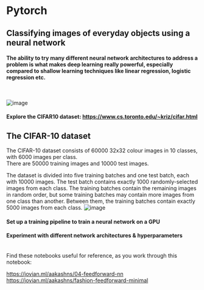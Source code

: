 # Pytorch
## Classifying images of everyday objects using a neural network<br>
#### The ability to try many different neural network architectures to address a problem is what makes deep learning really powerful, especially compared to shallow learning techniques like linear regression, logistic regression etc.
<br>

![image](https://user-images.githubusercontent.com/55913308/89044943-50919880-d368-11ea-9c95-2f011cc95954.png)
#### Explore the CIFAR10 dataset: https://www.cs.toronto.edu/~kriz/cifar.html<br>
## The CIFAR-10 dataset
The CIFAR-10 dataset consists of 60000 32x32 colour images in 10 classes, with 6000 images per class.<br>
There are 50000 training images and 10000 test images.

The dataset is divided into five training batches and one test batch, each with 10000 images.
The test batch contains exactly 1000 randomly-selected images from each class. The training batches contain the remaining images in random order, but some training batches may contain more images from one class than another. Between them, the training batches contain exactly 5000 images from each class.
![image](https://user-images.githubusercontent.com/55913308/89045333-f93ff800-d368-11ea-88fa-ab1ace6e4762.png)

#### Set up a training pipeline to train a neural network on a GPU<br>
#### Experiment with different network architectures & hyperparameters
<br>
Find these notebooks useful for reference, as you work through this notebook:<br>

https://jovian.ml/aakashns/04-feedforward-nn<br>
https://jovian.ml/aakashns/fashion-feedforward-minimal<br>
